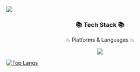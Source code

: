 <img src="https://capsule-render.vercel.app/api?type=waving&color=auto&height=200&section=header&text=IsakGithub&fontSize=90" />
<div align = center>
<h3> 📚 Tech Stack 📚 </h3>
<p> 💥 Platforms & Languages 💥 </p>
</div>

<div align = center>
    <img src="https://img.shields.io/badge/Swift-F05138?style=flat&logo=Swift&logoColor=white"/>
</div>


[![Top Langs](https://github-readme-stats.vercel.app/api/top-langs/?username=myuniverse8)](https://github.com/myuniverse8/github-readme-stats)


<!--
**isakatty/isakatty** is a ✨ _special_ ✨ repository because its `README.md` (this file) appears on your GitHub profile.

Here are some ideas to get you started:

- 🔭 I’m currently working on ...
- 🌱 I’m currently learning ...
- 👯 I’m looking to collaborate on ...
- 🤔 I’m looking for help with ...
- 💬 Ask me about ...
- 📫 How to reach me: ...
- 😄 Pronouns: ...
- ⚡ Fun fact: ...
-->
